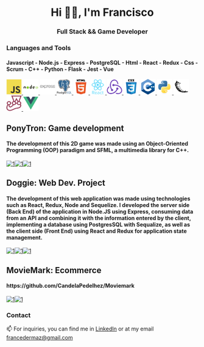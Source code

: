 <h1 align="center">Hi 👩‍💻, I'm Francisco</h1>
<h3 align="center">Full Stack && Game Developer</h3>


<h3 align="left">Languages and Tools</h3>
<h4 align="left">  Javascript - Node.js - Express - PostgreSQL - Html - React - Redux - Css - Scrum - C++ - Python - Flask - Jest - Vue</h4>
<p align="left"> <a href="https://developer.mozilla.org/en-US/docs/Web/JavaScript" target="_blank"> <img src="https://raw.githubusercontent.com/devicons/devicon/master/icons/javascript/javascript-original.svg" alt="javascript" width="40" height="40"/> </a>  <a href="https://nodejs.org" target="_blank"> <img src="https://raw.githubusercontent.com/devicons/devicon/master/icons/nodejs/nodejs-original-wordmark.svg" alt="nodejs" width="40" height="40"/> </a> <a href="https://expressjs.com" target="_blank"> <img src="https://raw.githubusercontent.com/devicons/devicon/master/icons/express/express-original-wordmark.svg" alt="express" width="40" height="40"/> </a> <a href="https://www.postgresql.org" target="_blank"> <img src="https://raw.githubusercontent.com/devicons/devicon/master/icons/postgresql/postgresql-original-wordmark.svg" alt="postgresql" width="40" height="40"/> </a> <a href="https://www.w3.org/html/" target="_blank"> <img src="https://raw.githubusercontent.com/devicons/devicon/master/icons/html5/html5-original-wordmark.svg" alt="html5" width="40" height="40"/> </a> <a href="https://reactjs.org/" target="_blank"> <img src="https://raw.githubusercontent.com/devicons/devicon/master/icons/react/react-original-wordmark.svg" alt="react" width="40" height="40"/> </a> <a href="https://redux.js.org" target="_blank"> <img src="https://raw.githubusercontent.com/devicons/devicon/master/icons/redux/redux-original.svg" alt="redux" width="40" height="40"/> </a> <a href="https://www.w3schools.com/css/" target="_blank"> <img src="https://raw.githubusercontent.com/devicons/devicon/master/icons/css3/css3-original-wordmark.svg" alt="css3" width="40" height="40"/> </a> <a href="https://isocpp.org/" target="_blank"> <img src="https://raw.githubusercontent.com/devicons/devicon/master/icons/cplusplus/cplusplus-original.svg" alt="cplusplus" width="40" height="40"/> </a><a href="https://www.python.org/" target="_blank"> <img src="https://raw.githubusercontent.com/devicons/devicon/1119b9f84c0290e0f0b38982099a2bd027a48bf1/icons/python/python-original.svg" alt="python" width="40" height="40"/> </a><a href="https://flask.palletsprojects.com/en/2.2.x/" target="_blank"> <img src="https://raw.githubusercontent.com/devicons/devicon/1119b9f84c0290e0f0b38982099a2bd027a48bf1/icons/flask/flask-original.svg" alt="flask" width="40" height="40"/> </a><a href="https://jestjs.io/" target="_blank"> <img src="https://raw.githubusercontent.com/devicons/devicon/1119b9f84c0290e0f0b38982099a2bd027a48bf1/icons/jest/jest-plain.svg" alt="jest" width="40" height="40"/> </a><a href="https://vuejs.org/" target="_blank"> <img src="https://raw.githubusercontent.com/devicons/devicon/1119b9f84c0290e0f0b38982099a2bd027a48bf1/icons/vuejs/vuejs-original.svg" alt="vue" width="40" height="40"/> </a>





<h2 align="left">PonyTron: Game development</h2>
<h4 align="left">The development of this 2D game was made using an Object-Oriented Programming (OOP) paradigm and SFML, a multimedia library for C++.</h4>

<div style="display:flex">
<a href="hhttps://github.com/francedermaz/gamecplusplus"><img src="https://i.ibb.co/hchcNCJ/HomeTron.png"  alt="1" border="0" ></a> 
<a href="https://github.com/francedermaz/gamecplusplus"><img src="https://i.ibb.co/ky9f5T8/Game1.png"  alt="1" border="0" ></a> 
<a href="https://github.com/francedermaz/gamecplusplus"><img src="https://i.ibb.co/QncKC1T/About-Tron.png" width="1000" alt="1" border="0" ></a> 
</div>


<h2 align="left">Doggie: Web Dev. Project</h2>
<h4 align="left">The development of this web application was made using technologies such as React, Redux, Node and Sequelize. I developed the server side (Back End) of the application in Node.JS using Express, consuming data from an API and combining it with the information entered by the client, implementing a database using PostgresSQL with Sequalize, as well as the client side (Front End) using React and Redux for application state management.</h4>

<div style="display:flex">
<a href="https://github.com/francedermaz/dogs"><img src="https://i.ibb.co/QmLgdfM/img1.png" alt="1" border="0" ></a> 
<a href="https://github.com/francedermaz/dogs"><img src="https://i.ibb.co/X7tQKLz/img2.png" alt="1" border="0" ></a> 
<a href="https://github.com/francedermaz/dogs"><img src="https://i.ibb.co/bNNY6fT/img3.png" alt="1" border="0" ></a> 
</div>

<h2 align="left">MovieMark: Ecommerce</h2>
<h4 align="left">https://github.com/CandelaPedelhez/Moviemark</h4>

<div style="display:flex">
<a href="https://github.com/CandelaPedelhez/Moviemark"><img src="https://i.ibb.co/Tb696sK/moviemark1.png" alt="1" border="0" ></a> 
<a href="https://github.com/CandelaPedelhez/Moviemark"><img src="https://i.ibb.co/VBkbtmZ/moviemark2.png" alt="1" border="0" ></a> 
</div>

<h3 align="left">Contact</h3>
📫 For inquiries, you can find me in <a href="https://www.linkedin.com/in/francisco-cedermaz-4216571b8/" target="_blank">LinkedIn</a> or at my email <a href="https://www.google.com" target="_blank">francedermaz@gmail.com</a>